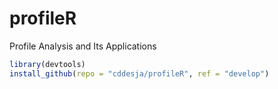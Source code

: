 profileR
========

Profile Analysis and Its Applications


```R
library(devtools)
install_github(repo = "cddesja/profileR", ref = "develop")
```
